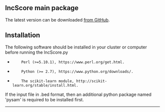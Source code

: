 ## lncScore main package

The latest version can be downloaded [from GitHub](https://github.com/WGLab/lncScore/releases).

## Installation

The following software should be installed in your cluster or computer before running the lncScore.py

*         Perl (>=5.10.1), https://www.perl.org/get.html.
*         Python (>= 2.7), https://www.python.org/downloads/.
*         The scikit-learn module, http://scikit-learn.org/stable/install.html.

If the input file in .bed format, then an additional python package named 'pysam' is required to be installed first. 

---

